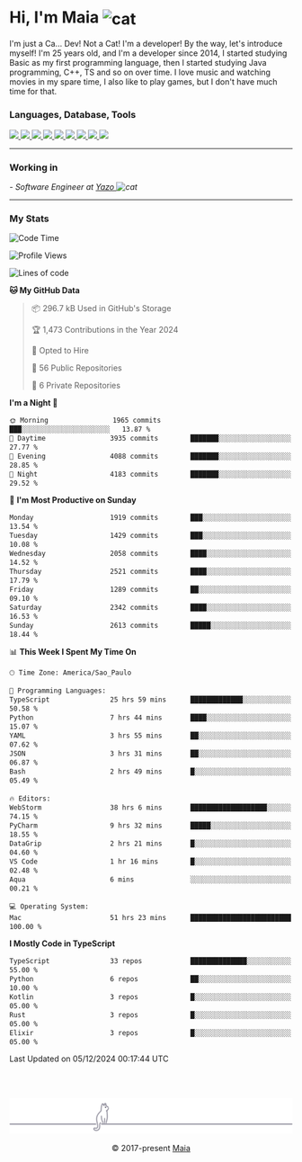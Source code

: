<h1 align="left">Hi, I'm Maia 
<img src="https://emojis.slackmojis.com/emojis/images/1643509834/36299/black-cat.gif?1643509834" width="50" height="60" align="center"  alt="cat"/>
</h1>

I'm just a Ca... Dev! Not a Cat! I'm a developer! By the way, let's introduce myself!
I'm 25 years old, and I'm a developer since 2014, I started studying Basic as my first programming
language, then I started studying Java programming, C++, TS and so on over time.
I love music and watching movies in my spare time, I also like to play games, but I don't have much time for that.

<h3 align="left">Languages, Database, Tools</h3>
<p>
  <a href="https://www.typescriptlang.org">
    <img src="https://skillicons.dev/icons?i=ts" />
  </a>
  <a href="https://go.dev">
    <img src="https://skillicons.dev/icons?i=go" />
  </a>
  <a href="https://www.python.org">
    <img src="https://skillicons.dev/icons?i=python" />
  </a>
  <a href="https://gradle.org">
    <img src="https://skillicons.dev/icons?i=gradle" />
  </a>
  <a href="https://redis.io">
    <img src="https://skillicons.dev/icons?i=redis" />
  </a>
  <a href="https://www.mongodb.com">
    <img src="https://skillicons.dev/icons?i=mongodb" />
  </a>
  <a href="https://nodejs.org">
    <img src="https://skillicons.dev/icons?i=nodejs" />
  </a>
  <a href="https://www.javascript.com">
    <img src="https://skillicons.dev/icons?i=js" />
  </a>
  <a href="https://www.docker.com">
    <img src="https://skillicons.dev/icons?i=docker" />
  </a>
</p>

<hr/>

<h3>Working in</h3>

<p><em> - Software Engineer at <a href="[https://pdasolucoes.com.br](https://yazo.com.br/)">Yazo
</a><img src="https://media.giphy.com/media/WUlplcMpOCEmTGBtBW/giphy.gif" width="30" alt="cat"> 
</em></p>

<hr/>

### My Stats

<!--START_SECTION:waka-->
![Code Time](http://img.shields.io/badge/Code%20Time-4%2C904%20hrs%2045%20mins-blue)

![Profile Views](http://img.shields.io/badge/Profile%20Views-18-blue)

![Lines of code](https://img.shields.io/badge/From%20Hello%20World%20I%27ve%20Written-5.0%20million%20lines%20of%20code-blue)

**🐱 My GitHub Data** 

> 📦 296.7 kB Used in GitHub's Storage 
 > 
> 🏆 1,473 Contributions in the Year 2024
 > 
> 💼 Opted to Hire
 > 
> 📜 56 Public Repositories 
 > 
> 🔑 6 Private Repositories 
 > 
**I'm a Night 🦉** 

```text
🌞 Morning                1965 commits        ███░░░░░░░░░░░░░░░░░░░░░░   13.87 % 
🌆 Daytime                3935 commits        ███████░░░░░░░░░░░░░░░░░░   27.77 % 
🌃 Evening                4088 commits        ███████░░░░░░░░░░░░░░░░░░   28.85 % 
🌙 Night                  4183 commits        ███████░░░░░░░░░░░░░░░░░░   29.52 % 
```
📅 **I'm Most Productive on Sunday** 

```text
Monday                   1919 commits        ███░░░░░░░░░░░░░░░░░░░░░░   13.54 % 
Tuesday                  1429 commits        ███░░░░░░░░░░░░░░░░░░░░░░   10.08 % 
Wednesday                2058 commits        ████░░░░░░░░░░░░░░░░░░░░░   14.52 % 
Thursday                 2521 commits        ████░░░░░░░░░░░░░░░░░░░░░   17.79 % 
Friday                   1289 commits        ██░░░░░░░░░░░░░░░░░░░░░░░   09.10 % 
Saturday                 2342 commits        ████░░░░░░░░░░░░░░░░░░░░░   16.53 % 
Sunday                   2613 commits        █████░░░░░░░░░░░░░░░░░░░░   18.44 % 
```


📊 **This Week I Spent My Time On** 

```text
🕑︎ Time Zone: America/Sao_Paulo

💬 Programming Languages: 
TypeScript               25 hrs 59 mins      █████████████░░░░░░░░░░░░   50.58 % 
Python                   7 hrs 44 mins       ████░░░░░░░░░░░░░░░░░░░░░   15.07 % 
YAML                     3 hrs 55 mins       ██░░░░░░░░░░░░░░░░░░░░░░░   07.62 % 
JSON                     3 hrs 31 mins       ██░░░░░░░░░░░░░░░░░░░░░░░   06.87 % 
Bash                     2 hrs 49 mins       █░░░░░░░░░░░░░░░░░░░░░░░░   05.49 % 

🔥 Editors: 
WebStorm                 38 hrs 6 mins       ███████████████████░░░░░░   74.15 % 
PyCharm                  9 hrs 32 mins       █████░░░░░░░░░░░░░░░░░░░░   18.55 % 
DataGrip                 2 hrs 21 mins       █░░░░░░░░░░░░░░░░░░░░░░░░   04.60 % 
VS Code                  1 hr 16 mins        █░░░░░░░░░░░░░░░░░░░░░░░░   02.48 % 
Aqua                     6 mins              ░░░░░░░░░░░░░░░░░░░░░░░░░   00.21 % 

💻 Operating System: 
Mac                      51 hrs 23 mins      █████████████████████████   100.00 % 
```

**I Mostly Code in TypeScript** 

```text
TypeScript               33 repos            ██████████████░░░░░░░░░░░   55.00 % 
Python                   6 repos             ██░░░░░░░░░░░░░░░░░░░░░░░   10.00 % 
Kotlin                   3 repos             █░░░░░░░░░░░░░░░░░░░░░░░░   05.00 % 
Rust                     3 repos             █░░░░░░░░░░░░░░░░░░░░░░░░   05.00 % 
Elixir                   3 repos             █░░░░░░░░░░░░░░░░░░░░░░░░   05.00 % 
```




 Last Updated on 05/12/2024 00:17:44 UTC
<!--END_SECTION:waka-->


<br/>
<br/>

<p align="center"><img src="https://raw.githubusercontent.com/gabrielmaialva33/gabrielmaialva33/master/assets/gray0_ctp_on_line.svg?sanitize=true" /></p>
<p align="center">&copy; 2017-present <a href="https://github.com/gabrielmaialva33/" target="_blank">Maia</a>
